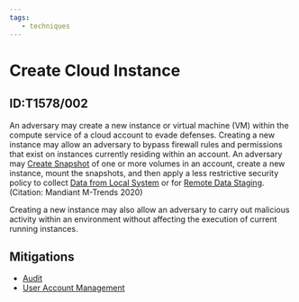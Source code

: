 ```yaml
---
tags:
   - techniques
---
```

# Create Cloud Instance
## ID:T1578/002
An adversary may create a new instance or virtual machine (VM) within the compute service of a cloud account to evade defenses. Creating a new instance may allow an adversary to bypass firewall rules and permissions that exist on instances currently residing within an account. An adversary may [Create Snapshot](/mitre/techniques/T1578/001) of one or more volumes in an account, create a new instance, mount the snapshots, and then apply a less restrictive security policy to collect [Data from Local System](/mitre/techniques/T1005) or for [Remote Data Staging](/mitre/techniques/T1074/002).(Citation: Mandiant M-Trends 2020)

Creating a new instance may also allow an adversary to carry out malicious activity within an environment without affecting the execution of current running instances.
## Mitigations
* [Audit](mitigations/M1047)
* [User Account Management](mitigations/M1018)
